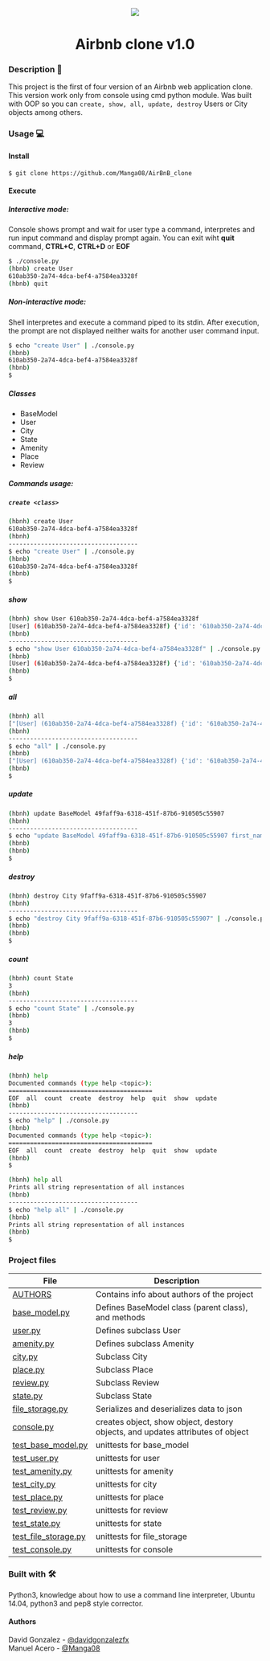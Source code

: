 <p align="center">
<img src="https://lh3.googleusercontent.com/KegDzq2bU0WZjp9yJAgIrOLR9j0J4rQhD3VERnQBJ0lD8P4fy6929ZmX4LkeQ715_wYtkA7b1ziN10WrSB6TJPu2NNOrojbk2i8PhWHhgVwMPj_LtVc4mBsSksfdjbzB2kSAyVRsA-uyf3cjl7enuv_OrOa2yEDZLfzDt-VyhLKZqqxTTKO14A1wR3kE8hC_y12s36_3rgy0V7jImfo1Q85Z693bcRGUnNLeLwyryk4WbfZygMckXDyckkZdRm8dPC_ni0zhFu7i7NPL3SfmZdqwmoHiimaBQ0ZlIcnnOlOkvgPIywtEUBZCIF3l-V9ypwfU4Z9QBGWvl9edIi0c_OQRCYBA1JPUb4jCjx943vzCHFlLTZQS6xEOhqoiMMWh08kCJG7S3e62c-gYekeJ0IaCNzAmlx6-NbdOScI-jVOVukjB13LsXlvQsCaK6Juhj7RBZZvnFvWBbIELIJ59ksnL9hv23FENq5JRqOvxmdQPPDe0yB09xhOUuzH0n7u98ekXvalJhk62OI6iWZug832nBMwaISFhPAGGeX0urnXdmLkZMQLaQaDLEKaT88dFNkZPXlTrJKPOu26L2DwVbhPwVNaSgSfS8qFpxrMljUy851IgqSLbPdt6NJZvXMBRP08ltakEnVelp5oRGiB7BI8dJmoabkkUK3dIETvyNEWZnaHe8CWYUq22Nh6LNA=w1921-h812-no?authuser=0">
</p>

<h1 align="center"> Airbnb clone v1.0 </h1>

### Description 📝

This project is the first of four version of an Airbnb web application clone. This version work only from console using cmd python module. Was built with OOP so you can `create, show, all, update, destroy` Users or City objects among others.

### Usage 💻

#### Install

    $ git clone https://github.com/Manga08/AirBnB_clone

#### Execute

##### Interactive mode: <br />

Console shows prompt and wait for user type a command, interpretes and run input command and display prompt again. You can exit wiht **quit** command, **CTRL+C**, **CTRL+D** or **EOF**

```bash
$ ./console.py
(hbnb) create User
610ab350-2a74-4dca-bef4-a7584ea3328f
(hbnb) quit
```

##### Non-interactive mode: <br />

Shell interpretes and execute a command piped to its stdin. After execution, the prompt are not displayed neither waits for another user command input.

```bash
$ echo "create User" | ./console.py
(hbnb)
610ab350-2a74-4dca-bef4-a7584ea3328f
(hbnb)
$
```

##### Classes

- BaseModel
- User
- City
- State
- Amenity
- Place
- Review

##### Commands usage:

##### `create <class>`

```bash
(hbnh) create User
610ab350-2a74-4dca-bef4-a7584ea3328f
(hbnh)
------------------------------------
$ echo "create User" | ./console.py
(hbnb)
610ab350-2a74-4dca-bef4-a7584ea3328f
(hbnb)
$
```

##### show

```bash
(hbnh) show User 610ab350-2a74-4dca-bef4-a7584ea3328f
[User] (610ab350-2a74-4dca-bef4-a7584ea3328f) {'id': '610ab350-2a74-4dca-bef4-a7584ea3328f', 'created_at': datetime.datetime(2020, 7, 1, 20, 21, 7, 687603), 'updated_at': datetime.datetime(2020, 7, 1, 20, 21, 7, 687626)}
(hbnb)
------------------------------------
$ echo "show User 610ab350-2a74-4dca-bef4-a7584ea3328f" | ./console.py
(hbnb)
[User] (610ab350-2a74-4dca-bef4-a7584ea3328f) {'id': '610ab350-2a74-4dca-bef4-a7584ea3328f', 'created_at': datetime.datetime(2020, 7, 1, 20, 21, 7, 687603), 'updated_at': datetime.datetime(2020, 7, 1, 20, 21, 7, 687626)}
(hbnb)
$
```

##### all

```bash
(hbnh) all
["[User] (610ab350-2a74-4dca-bef4-a7584ea3328f) {'id': '610ab350-2a74-4dca-bef4-a7584ea3328f', 'created_at': datetime.datetime(2020, 7, 1, 20, 21, 7, 687603), 'updated_at': datetime.datetime(2020, 7, 1, 20, 21, 7, 687626)}"]
(hbnh)
------------------------------------
$ echo "all" | ./console.py
(hbnb)
["[User] (610ab350-2a74-4dca-bef4-a7584ea3328f) {'id': '610ab350-2a74-4dca-bef4-a7584ea3328f', 'created_at': datetime.datetime(2020, 7, 1, 20, 21, 7, 687603), 'updated_at': datetime.datetime(2020, 7, 1, 20, 21, 7, 687626)}"]
(hbnb)
$
```

##### update

```bash
(hbnh) update BaseModel 49faff9a-6318-451f-87b6-910505c55907
(hbnh)
------------------------------------
$ echo "update BaseModel 49faff9a-6318-451f-87b6-910505c55907 first_name "Betty"" | ./console.py
(hbnb)
(hbnb)
$
```

##### destroy

```bash
(hbnh) destroy City 9faff9a-6318-451f-87b6-910505c55907
(hbnh)
------------------------------------
$ echo "destroy City 9faff9a-6318-451f-87b6-910505c55907" | ./console.py
(hbnb)
(hbnb)
$
```

##### count

```bash
(hbnh) count State
3
(hbnh)
------------------------------------
$ echo "count State" | ./console.py
(hbnb)
3
(hbnb)
$
```

##### help

```bash
(hbnh) help
Documented commands (type help <topic>):
========================================
EOF  all  count  create  destroy  help  quit  show  update
(hbnb)
------------------------------------
$ echo "help" | ./console.py
(hbnb)
Documented commands (type help <topic>):
========================================
EOF  all  count  create  destroy  help  quit  show  update
(hbnb)
$
```

```bash
(hbnh) help all
Prints all string representation of all instances
(hbnb)
------------------------------------
$ echo "help all" | ./console.py
(hbnb)
Prints all string representation of all instances
(hbnb)
$
```

### Project files

| **File**                                                                     | **Description**                                                                |
| ---------------------------------------------------------------------------- | ------------------------------------------------------------------------------ |
| [AUTHORS](./AUTHORS)                                                         | Contains info about authors of the project                                     |
| [base_model.py](./models/base_model.py)                                      | Defines BaseModel class (parent class), and methods                            |
| [user.py](./models/user.py)                                                  | Defines subclass User                                                          |
| [amenity.py](./models/amenity.py)                                            | Defines subclass Amenity                                                       |
| [city.py](./models/city.py)                                                  | Subclass City                                                                  |
| [place.py](./models/place.py)                                                | Subclass Place                                                                 |
| [review.py](./models/review.py)                                              | Subclass Review                                                                |
| [state.py](./models/state.py)                                                | Subclass State                                                                 |
| [file_storage.py](./models/engine/file_storage.py)                           | Serializes and deserializes data to json                                       |
| [console.py](./console.py)                                                   | creates object, show object, destory objects, and updates attributes of object |
| [test_base_model.py](./tests/test_models/test_base_model.py)                 | unittests for base_model                                                       |
| [test_user.py](./tests/test_models/test_user.py)                             | unittests for user                                                             |
| [test_amenity.py](./tests/test_models/test_amenity.py)                       | unittests for amenity                                                          |
| [test_city.py](./tests/test_models/test_city.py)                             | unittests for city                                                             |
| [test_place.py](./tests/test_models/test_place.py)                           | unittests for place                                                            |
| [test_review.py](./tests/test_models/test_review.py)                         | unittests for review                                                           |
| [test_state.py](./tests/test_models/test_state.py)                           | unittests for state                                                            |
| [test_file_storage.py](./tests/test_models/test_engine/test_file_storage.py) | unittests for file_storage                                                     |
| [test_console.py](./tests/test_console.py)                                   | unittests for console                                                          |

### Built with 🛠

Python3, knowledge about how to use a command line interpreter, Ubuntu 14.04, python3 and pep8 style corrector.

#### Authors

David Gonzalez - [@davidgonzalezfx](https://github.com/davidgonzalezfx)<br>
Manuel Acero - [@Manga08](https://github.com/Manga08)
